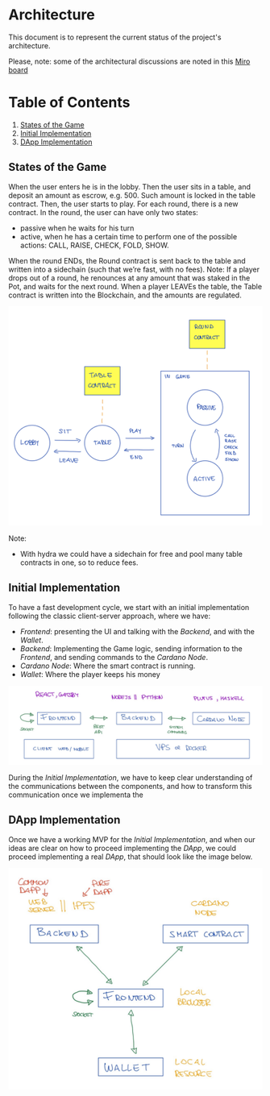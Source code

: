 # Architecture

This document is to represent the current status of the project's architecture. 

Please, note: some of the architectural discussions are noted in this [Miro board](https://miro.com/app/board/o9J_lhLk_UY=/)

# Table of Contents
1. [States of the Game](#states-of-the-game)
2. [Initial Implementation](#initial-implementation)
3. [DApp Implementation](#dapp-implementation)

## States of the Game

When the user enters he is in the lobby.
Then the user sits in a table, and deposit an amount as escrow, e.g. 500. Such amount is locked in the table contract.
Then, the user starts to play. For each round, there is a new contract. In the round, the user can have only two states: 
* passive when he waits for his turn
* active, when he has a certain time to perform one of the possible actions: CALL, RAISE, CHECK, FOLD, SHOW.

When the round ENDs, the Round contract is sent back to the table and written into a sidechain (such that we’re fast, with no fees). Note: If a player drops out of a round, he renounces at any amount that was staked in the Pot, and waits for the next round.
When a player LEAVEs the table, the Table contract is written into the Blockchain, and the amounts are regulated.

![States of the Game and Related Contracts](resources/states-and-contracts.png)


Note: 
* With hydra we could have a sidechain for free and pool many table contracts in one, so to reduce fees. 


## Initial Implementation

To have a fast development cycle, we start with an initial implementation following the classic client-server approach, where we have: 

* *Frontend*: presenting the UI and talking with the _Backend_, and with the _Wallet_.
* *Backend*: Implementing the Game logic, sending information to the _Frontend_, and sending commands to the _Cardano Node_.
* *Cardano Node*: Where the smart contract is running. 
* *Wallet*: Where the player keeps his money

![Classic client-server architecture](resources/classic-client-server-arch.png)

During the _Initial Implementation_, we have to keep clear understanding of the communications between the components, and how to transform this communication once we implementa the

## DApp Implementation

Once we have a working MVP for the _Initial Implementation_, and when our ideas are clear on how to proceed implementing the _DApp_, we could proceed implementing a real _DApp_, that should look like the image below.

![DApp Implementation](resources/dapp-implementation.png)

